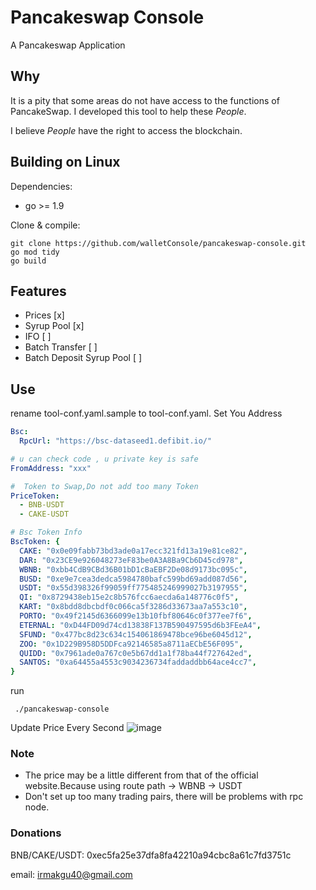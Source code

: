 # Pancakeswap Console
A Pancakeswap Application 

## Why
It is a pity that some areas do not have access to the functions of PancakeSwap.
I developed this tool to help these $People$.

I believe $People$ have the right to access the blockchain.

## Building on Linux

Dependencies:

   * go >= 1.9
   
Clone & compile:
    
    git clone https://github.com/walletConsole/pancakeswap-console.git
    go mod tidy
    go build

## Features
* Prices      [x]
* Syrup Pool           [x]
* IFO                  [ ]
* Batch Transfer       [ ]
* Batch Deposit Syrup Pool [ ]





## Use
rename tool-conf.yaml.sample to tool-conf.yaml. Set You Address


```yaml
Bsc:
  RpcUrl: "https://bsc-dataseed1.defibit.io/"

# u can check code , u private key is safe
FromAddress: "xxx"

#  Token to Swap,Do not add too many Token
PriceToken:
  - BNB-USDT
  - CAKE-USDT

# Bsc Token Info
BscToken: {
  CAKE: "0x0e09fabb73bd3ade0a17ecc321fd13a19e81ce82",
  DAR: "0x23CE9e926048273eF83be0A3A8Ba9Cb6D45cd978",
  WBNB: "0xbb4CdB9CBd36B01bD1cBaEBF2De08d9173bc095c",
  BUSD: "0xe9e7cea3dedca5984780bafc599bd69add087d56",
  USDT: "0x55d398326f99059ff775485246999027b3197955",
  QI: "0x8729438eb15e2c8b576fcc6aecda6a148776c0f5",
  KART: "0x8bdd8dbcbdf0c066ca5f3286d33673aa7a553c10",
  PORTO: "0x49f2145d6366099e13b10fbf80646c0f377ee7f6",
  ETERNAL: "0xD44FD09d74cd13838F137B590497595d6b3FEeA4",
  SFUND: "0x477bc8d23c634c154061869478bce96be6045d12",
  ZOO: "0x1D229B958D5DDFca92146585a8711aECbE56F095",
  QUIDD: "0x7961ade0a767c0e5b67dd1a1f78ba44f727642ed",
  SANTOS: "0xa64455a4553c9034236734faddaddbb64ace4cc7",
}

```
run

     ./pancakeswap-console

Update Price Every Second
![image](https://raw.githubusercontent.com/walletConsole/pancakeswap-console/master/image/6.jpg)



### Note
* The price may be a little different from that of the official website.Because using route path  <token> -> WBNB -> USDT
* Don't set up too many trading pairs, there will be problems with rpc node.


### Donations

BNB/CAKE/USDT: 0xec5fa25e37dfa8fa42210a94cbc8a61c7fd3751c

email: irmakgu40@gmail.com